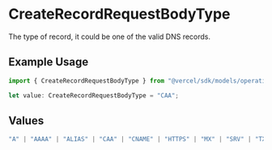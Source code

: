 # CreateRecordRequestBodyType

The type of record, it could be one of the valid DNS records.

## Example Usage

```typescript
import { CreateRecordRequestBodyType } from "@vercel/sdk/models/operations/createrecord.js";

let value: CreateRecordRequestBodyType = "CAA";
```

## Values

```typescript
"A" | "AAAA" | "ALIAS" | "CAA" | "CNAME" | "HTTPS" | "MX" | "SRV" | "TXT" | "NS"
```